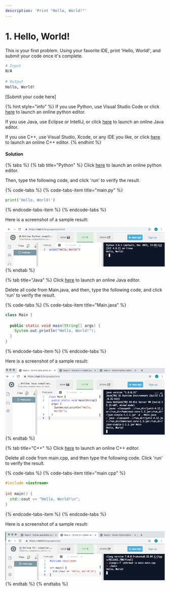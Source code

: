 ```yaml
---
description: 'Print "Hello, World!"'
---
```


# 1. Hello, World!

This is your first problem. Using your favorite IDE, print 'Hello, World!', and submit your code once it's complete.

```bash
# Input
N/A

# Output
Hello, World!
```

\[Submit your code here\]

{% hint style="info" %}
If you use Python, use Visual Studio Code or click [here](https://repl.it/languages/python3) to launch an online python editor.

If you use Java, use Eclipse or IntelliJ, or click [here](https://repl.it/languages/java) to launch an online Java editor.

If you use C++, use Visual Studio, Xcode, or any IDE you like, or click [here](https://repl.it/languages/cpp) to launch an online C++ editor.
{% endhint %}



#### Solution

{% tabs %}
{% tab title="Python" %}
Click [here](https://repl.it/languages/python3) to launch an online python editor.

Then, type the following code, and click 'run' to verify the result.

{% code-tabs %}
{% code-tabs-item title="main.py" %}
```python
print('Hello, World!')
```
{% endcode-tabs-item %}
{% endcode-tabs %}

Here is a screenshot of a sample result:

![](.gitbook/assets/image.png)
{% endtab %}

{% tab title="Java" %}
Click [here](https://repl.it/languages/java) to launch an online Java editor.

Delete all code from Main.java, and then, type the following code, and click 'run' to verify the result.

{% code-tabs %}
{% code-tabs-item title="Main.java" %}
```java
class Main {

  public static void main(String[] args) {
    System.out.println("Hello, World!");
  }
}
```
{% endcode-tabs-item %}
{% endcode-tabs %}

Here is a screenshot of a sample result:

![](.gitbook/assets/image%20%282%29.png)
{% endtab %}

{% tab title="C++" %}
Click [here](https://repl.it/languages/cpp) to launch an online C++ editor.

Delete all code from main.cpp, and then type the following code. Click 'run' to verify the result.

{% code-tabs %}
{% code-tabs-item title="main.cpp" %}
```cpp
#include <iostream>

int main() {
  std::cout << "Hello, World!\n";
}

```
{% endcode-tabs-item %}
{% endcode-tabs %}

Here is a screenshot of a sample result: 

![](.gitbook/assets/image%20%283%29.png)
{% endtab %}
{% endtabs %}



